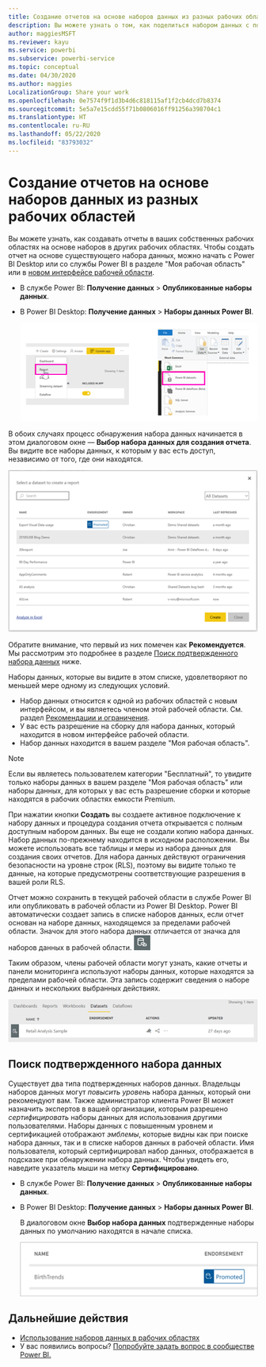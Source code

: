 ```yaml
---
title: Создание отчетов на основе наборов данных из разных рабочих областей — Power BI
description: Вы можете узнать о том, как поделиться набором данных с пользователями в организации. Затем они могут создать отчеты, основанные на вашем наборе данных, в своих рабочих областях.
author: maggiesMSFT
ms.reviewer: kayu
ms.service: powerbi
ms.subservice: powerbi-service
ms.topic: conceptual
ms.date: 04/30/2020
ms.author: maggies
LocalizationGroup: Share your work
ms.openlocfilehash: 0e7574f9f1d3b4d6c818115af1f2cb4dcd7b8374
ms.sourcegitcommit: 5e5a7e15cdd55f71b0806016ff91256a398704c1
ms.translationtype: HT
ms.contentlocale: ru-RU
ms.lasthandoff: 05/22/2020
ms.locfileid: "83793032"
---
```

# <a name="create-reports-based-on-datasets-from-different-workspaces"></a>Создание отчетов на основе наборов данных из разных рабочих областей

Вы можете узнать, как создавать отчеты в ваших собственных рабочих областях на основе наборов в других рабочих областях. Чтобы создать отчет на основе существующего набора данных, можно начать с Power BI Desktop или со службы Power BI в разделе "Моя рабочая область" или в [новом интерфейсе рабочей области](../collaborate-share/service-create-the-new-workspaces.md).

- В службе Power BI: **Получение данных** > **Опубликованные наборы данных**.
- В Power BI Desktop: **Получение данных** > **Наборы данных Power BI**.

    ![Подключение к существующему набору данных](media/service-datasets-across-workspaces/power-bi-connect-dataset-pk.png)
   
В обоих случаях процесс обнаружения набора данных начинается в этом диалоговом окне — **Выбор набора данных для создания отчета**. Вы видите все наборы данных, к которым у вас есть доступ, независимо от того, где они находятся.

![Выбор набора данных](media/service-datasets-across-workspaces/power-bi-select-dataset.png)

Обратите внимание, что первый из них помечен как **Рекомендуется**. Мы рассмотрим это подробнее в разделе [Поиск подтвержденного набора данных](#find-an-endorsed-dataset) ниже.

Наборы данных, которые вы видите в этом списке, удовлетворяют по меньшей мере одному из следующих условий.

- Набор данных относится к одной из рабочих областей с новым интерфейсом, и вы являетесь членом этой рабочей области. См. раздел [Рекомендации и ограничения](service-datasets-across-workspaces.md#considerations-and-limitations).
- У вас есть разрешение на сборку для набора данных, который находится в новом интерфейсе рабочей области.
- Набор данных находится в вашем разделе "Моя рабочая область".

> [!NOTE]
> Если вы являетесь пользователем категории "Бесплатный", то увидите только наборы данных в вашем разделе "Моя рабочая область" или наборы данных, для которых у вас есть разрешение сборки и которые находятся в рабочих областях емкости Premium.

При нажатии кнопки **Создать** вы создаете активное подключение к набору данных и процедура создания отчета открывается с полным доступным набором данных. Вы еще не создали копию набора данных. Набор данных по-прежнему находится в исходном расположении. Вы можете использовать все таблицы и меры из набора данных для создания своих отчетов. Для набора данных действуют ограничения безопасности на уровне строк (RLS), поэтому вы видите только те данные, на которые предусмотрены соответствующие разрешения в вашей роли RLS.

Отчет можно сохранить в текущей рабочей области в службе Power BI или опубликовать в рабочей области из Power BI Desktop. Power BI автоматически создает запись в списке наборов данных, если отчет основан на наборе данных, находящемся за пределами рабочей области. Значок для этого набора данных отличается от значка для наборов данных в рабочей области. ![Значок общего набора данных](media/service-datasets-discover-across-workspaces/power-bi-shared-dataset-icon.png)

Таким образом, члены рабочей области могут узнать, какие отчеты и панели мониторинга используют наборы данных, которые находятся за пределами рабочей области. Эта запись содержит сведения о наборе данных и нескольких выбранных действиях.

![Действия набора данных](media/service-datasets-across-workspaces/power-bi-dataset-actions.png)

## <a name="find-an-endorsed-dataset"></a>Поиск подтвержденного набора данных

Существует два типа подтвержденных наборов данных. Владельцы наборов данных могут *повысить уровень* набора данных, который они рекомендуют вам. Также администратор клиента Power BI может назначить экспертов в вашей организации, которым разрешено *сертифицировать* наборы данных для использования другими пользователями. Наборы данных с повышенным уровнем и сертификацией отображают *эмблемы*, которые видны как при поиске набора данных, так и в списке наборов данных в рабочей области. Имя пользователя, который сертифицировал набор данных, отображается в подсказке при обнаружении набора данных. Чтобы увидеть его, наведите указатель мыши на метку **Сертифицировано**.

- В службе Power BI: **Получение данных** > **Опубликованные наборы данных**.
- В Power BI Desktop: **Получение данных** > **Наборы данных Power BI**.

    В диалоговом окне **Выбор набора данных** подтвержденные наборы данных по умолчанию находятся в начале списка. 

    ![Набор данных с повышенным уровнем](media/service-datasets-certify-promote/power-bi-dataset-promoted.png)

## <a name="next-steps"></a>Дальнейшие действия

- [Использование наборов данных в рабочих областях](service-datasets-across-workspaces.md)
- У вас появились вопросы? [Попробуйте задать вопрос в сообществе Power BI.](https://community.powerbi.com/)
